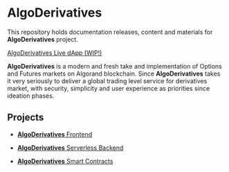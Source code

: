 # AlgoDerivatives
This repository holds documentation releases, content and materials for **AlgoDerivatives** project.

[AlgoDerivatives Live dApp (WIP!)](https://algoderivatives.io)

**AlgoDerivatives** is a modern and fresh take and implementation of Options and Futures markets on Algorand blockchain. Since **AlgoDerivatives** takes it very seriously to deliver a global trading level service for derivatives market, with security, simplicity and user experience as priorities since ideation phases.

## Projects

- [**AlgoDerivatives** Frontend](https://github.com/AlgoDerivatives/algo-derivatives-frontend#readme)
  
- [**AlgoDerivatives** Serverless Backend](https://github.com/AlgoDerivatives/algo-derivatives-backend/blob/main/README.md)
  
- [**AlgoDerivatives** Smart Contracts](https://github.com/AlgoDerivatives/algo-derivatives-smart-contracts/blob/main/README.md)

## 

